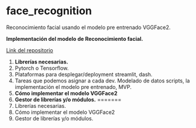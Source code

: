 # face_recognition

Reconocimiento facial usando el modelo pre entrenado VGGFace2.

**Implementación del modelo de Reconocimiento facial.**

[Link del repositorio](https://github.com/royquillca/face_recognition)

1. **Librerías necesarias.**
2. Pytorch o Tensorflow.
3. Plataformas para desplegar/deployment streamlit, dash.
4. Tareas que podemos asignar a cada dev. Modelado de datos scripts, la implementación el modelo pre entrenado, MVP.
5. **Cómo implementar el modelo  VGGFace2**
6. **Gestor de librerías y/o módulos.**
=======
1. Librerías necesarias.
2. Cómo implementar el modelo  VGGFace2
3. Gestor de librerías y/o módulos.




